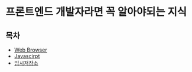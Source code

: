 # 프론트엔드 개발자라면 꼭 알아야되는 지식

## 목차 

* [Web Browser](/pages/frontEnd-knowledge/web-browser/README.md)
* [Javascirpt](/pages/frontEnd-knowledge/javascirpt/README.md)
* [임시저장소](/pages/frontEnd-knowledge/css&html/README.md)


